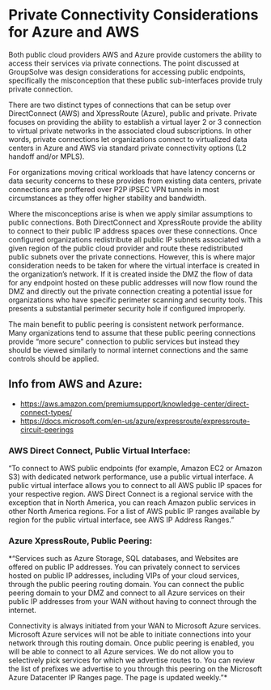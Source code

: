# Private Connectivity Considerations for Azure and AWS

Both public cloud providers AWS and Azure provide customers the ability to access their services via private connections. The point discussed at GroupSolve was design considerations for accessing public endpoints, specifically the misconception that these public sub-interfaces provide truly private connection. 

There are two distinct types of connections that can be setup over DirectConnect (AWS) and XpressRoute (Azure), public and private. Private focuses on providing the ability to establish a virtual layer 2 or 3 connection to virtual private networks in the associated cloud subscriptions. In other words, private connections let organizations connect to virtualized data centers in Azure and AWS via standard private connectivity options (L2 handoff and/or MPLS). 

For organizations moving critical workloads that have latency concerns or data security concerns to these provides from existing data centers, private connections are proffered over P2P iPSEC VPN tunnels in most circumstances as they offer higher stability and bandwidth. 

Where the misconceptions arise is when we apply similar assumptions to public connections. Both DirectConnect and XpressRoute provide the ability to connect to their public IP address spaces over these connections. Once configured organizations redistribute all public IP subnets associated with a given region of the public cloud provider and route these redistributed public subnets over the private connections. However, this is where major consideration needs to be taken for where the virtual interface is created in the organization’s network. If it is created inside the DMZ the flow of data for any endpoint hosted on these public addresses will now flow round the DMZ and directly out the private connection creating a potential issue for organizations who have specific perimeter scanning and security tools. This presents a substantial perimeter security hole if configured improperly. 

The main benefit to public peering is consistent network performance. Many organizations tend to assume that these public peering connections provide “more secure” connection to public services but instead they should be viewed similarly to normal internet connections and the same controls should be applied. 

## Info from AWS and Azure:

* https://aws.amazon.com/premiumsupport/knowledge-center/direct-connect-types/
* https://docs.microsoft.com/en-us/azure/expressroute/expressroute-circuit-peerings

### AWS Direct Connect, Public Virtual Interface: 

“To connect to AWS public endpoints (for example, Amazon EC2 or Amazon S3) with dedicated network performance, use a public virtual interface.
A public virtual interface allows you to connect to all AWS public IP spaces for your respective region. AWS Direct Connect is a regional service with the exception that in North America, you can reach Amazon public services in other North America regions. For a list of AWS public IP ranges available by region for the public virtual interface, see AWS IP Address Ranges.”

### Azure XpressRoute, Public Peering:

*“Services such as Azure Storage, SQL databases, and Websites are offered on public IP addresses. You can privately connect to services hosted on public IP addresses, including VIPs of your cloud services, through the public peering routing domain. You can connect the public peering domain to your DMZ and connect to all Azure services on their public IP addresses from your WAN without having to connect through the internet.

Connectivity is always initiated from your WAN to Microsoft Azure services. Microsoft Azure services will not be able to initiate connections into your network through this routing domain. Once public peering is enabled, you will be able to connect to all Azure services. We do not allow you to selectively pick services for which we advertise routes to. You can review the list of prefixes we advertise to you through this peering on the Microsoft Azure Datacenter IP Ranges page. The page is updated weekly.”*
